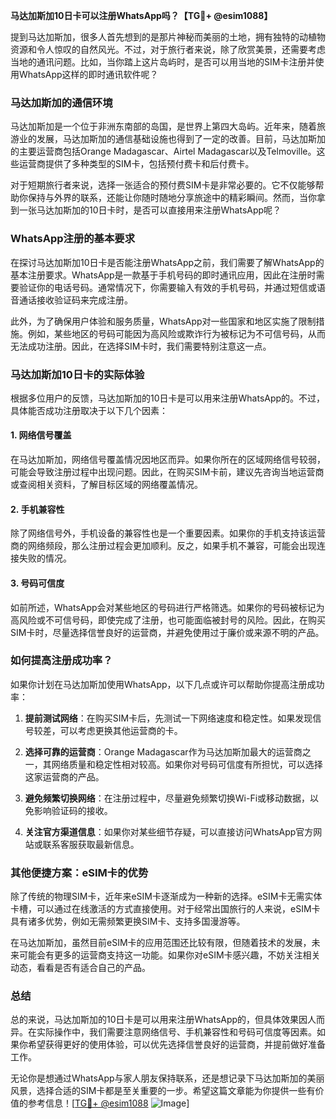 **马达加斯加10日卡可以注册WhatsApp吗？【TG💪+ @esim1088】**

提到马达加斯加，很多人首先想到的是那片神秘而美丽的土地，拥有独特的动植物资源和令人惊叹的自然风光。不过，对于旅行者来说，除了欣赏美景，还需要考虑当地的通讯问题。比如，当你踏上这片岛屿时，是否可以用当地的SIM卡注册并使用WhatsApp这样的即时通讯软件呢？

### 马达加斯加的通信环境

马达加斯加是一个位于非洲东南部的岛国，是世界上第四大岛屿。近年来，随着旅游业的发展，马达加斯加的通信基础设施也得到了一定的改善。目前，马达加斯加的主要运营商包括Orange Madagascar、Airtel Madagascar以及Telmoville。这些运营商提供了多种类型的SIM卡，包括预付费卡和后付费卡。

对于短期旅行者来说，选择一张适合的预付费SIM卡是非常必要的。它不仅能够帮助你保持与外界的联系，还能让你随时随地分享旅途中的精彩瞬间。然而，当你拿到一张马达加斯加的10日卡时，是否可以直接用来注册WhatsApp呢？

### WhatsApp注册的基本要求

在探讨马达加斯加10日卡是否能注册WhatsApp之前，我们需要了解WhatsApp的基本注册要求。WhatsApp是一款基于手机号码的即时通讯应用，因此在注册时需要验证你的电话号码。通常情况下，你需要输入有效的手机号码，并通过短信或语音通话接收验证码来完成注册。

此外，为了确保用户体验和服务质量，WhatsApp对一些国家和地区实施了限制措施。例如，某些地区的号码可能因为高风险或欺诈行为被标记为不可信号码，从而无法成功注册。因此，在选择SIM卡时，我们需要特别注意这一点。

### 马达加斯加10日卡的实际体验

根据多位用户的反馈，马达加斯加的10日卡是可以用来注册WhatsApp的。不过，具体能否成功注册取决于以下几个因素：

#### 1. 网络信号覆盖
在马达加斯加，网络信号覆盖情况因地区而异。如果你所在的区域网络信号较弱，可能会导致注册过程中出现问题。因此，在购买SIM卡前，建议先咨询当地运营商或查阅相关资料，了解目标区域的网络覆盖情况。

#### 2. 手机兼容性
除了网络信号外，手机设备的兼容性也是一个重要因素。如果你的手机支持该运营商的网络频段，那么注册过程会更加顺利。反之，如果手机不兼容，可能会出现连接失败的情况。

#### 3. 号码可信度
如前所述，WhatsApp会对某些地区的号码进行严格筛选。如果你的号码被标记为高风险或不可信号码，即使完成了注册，也可能面临被封号的风险。因此，在购买SIM卡时，尽量选择信誉良好的运营商，并避免使用过于廉价或来源不明的产品。

### 如何提高注册成功率？

如果你计划在马达加斯加使用WhatsApp，以下几点或许可以帮助你提高注册成功率：

1. **提前测试网络**：在购买SIM卡后，先测试一下网络速度和稳定性。如果发现信号较差，可以考虑更换其他运营商的卡。
   
2. **选择可靠的运营商**：Orange Madagascar作为马达加斯加最大的运营商之一，其网络质量和稳定性相对较高。如果你对号码可信度有所担忧，可以选择这家运营商的产品。

3. **避免频繁切换网络**：在注册过程中，尽量避免频繁切换Wi-Fi或移动数据，以免影响验证码的接收。

4. **关注官方渠道信息**：如果你对某些细节存疑，可以直接访问WhatsApp官方网站或联系客服获取最新信息。

### 其他便捷方案：eSIM卡的优势

除了传统的物理SIM卡，近年来eSIM卡逐渐成为一种新的选择。eSIM卡无需实体卡槽，可以通过在线激活的方式直接使用。对于经常出国旅行的人来说，eSIM卡具有诸多优势，例如无需频繁更换SIM卡、支持多国漫游等。

在马达加斯加，虽然目前eSIM卡的应用范围还比较有限，但随着技术的发展，未来可能会有更多的运营商支持这一功能。如果你对eSIM卡感兴趣，不妨关注相关动态，看看是否有适合自己的产品。

### 总结

总的来说，马达加斯加的10日卡是可以用来注册WhatsApp的，但具体效果因人而异。在实际操作中，我们需要注意网络信号、手机兼容性和号码可信度等因素。如果你希望获得更好的使用体验，可以优先选择信誉良好的运营商，并提前做好准备工作。

无论你是想通过WhatsApp与家人朋友保持联系，还是想记录下马达加斯加的美丽风景，选择合适的SIM卡都是至关重要的一步。希望这篇文章能为你提供一些有价值的参考信息！[[TG💪+ @esim1088](https://t.me/s/esim1088) ![Image](https://i.postimg.cc/4NQfJmqS/Snipaste-2025-05-13-00-14-12.png)]